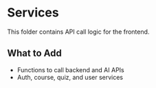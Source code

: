 # Services

This folder contains API call logic for the frontend.

## What to Add
- Functions to call backend and AI APIs
- Auth, course, quiz, and user services
